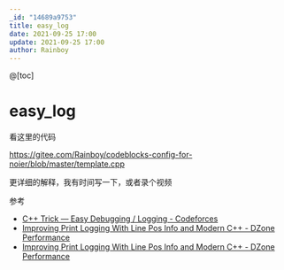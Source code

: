 ```yaml
---
_id: "14689a9753"
title: easy_log
date: 2021-09-25 17:00
update: 2021-09-25 17:00
author: Rainboy
---
```


@[toc]


# easy_log

看这里的代码

https://gitee.com/Rainboy/codeblocks-config-for-noier/blob/master/template.cpp


更详细的解释，我有时间写一下，或者录个视频

参考

- [C++ Trick — Easy Debugging / Logging - Codeforces](https://codeforces.com/blog/entry/91347)
- [Improving Print Logging With Line Pos Info and Modern C++ - DZone Performance](https://dzone.com/articles/improving-print-logging-with-line-pos-info-and-mod)
- [Improving Print Logging With Line Pos Info and Modern C++ - DZone Performance](https://dzone.com/articles/improving-print-logging-with-line-pos-info-and-mod)


